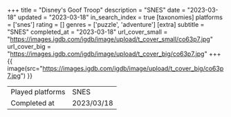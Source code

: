 +++
title = "Disney's Goof Troop"
description = "SNES"
date = "2023-03-18"
updated = "2023-03-18"
in_search_index = true
[taxonomies]
platforms = ['snes']
rating = []
genres = ['puzzle', 'adventure']
[extra]
subtitle = "SNES"
completed_at = "2023-03-18"
url_cover_small = "https://images.igdb.com/igdb/image/upload/t_cover_small/co63p7.jpg"
url_cover_big = "https://images.igdb.com/igdb/image/upload/t_cover_big/co63p7.jpg"
+++
{{ image(src="https://images.igdb.com/igdb/image/upload/t_cover_big/co63p7.jpg") }}

|              |            |
| ------------ | ---------- |
| Played platforms    | SNES |
| Completed at | 2023/03/18 |

